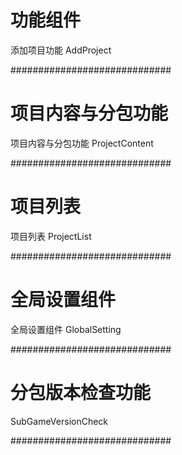 # 功能组件
添加项目功能
AddProject

#############################
# 项目内容与分包功能
项目内容与分包功能
ProjectContent

#############################
# 项目列表
项目列表
ProjectList

#############################
# 全局设置组件
全局设置组件
GlobalSetting

#############################
# 分包版本检查功能
SubGameVersionCheck

#############################
